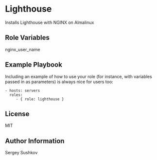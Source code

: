 Lighthouse
=========

Installs Lighthouse with NGINX on Almalinux

Role Variables
--------------

nginx_user_name

Example Playbook
----------------

Including an example of how to use your role (for instance, with variables passed in as parameters) is always nice for users too:

    - hosts: servers
      roles:
         - { role: lighthouse }

License
-------

MIT

Author Information
------------------

Sergey Sushkov
